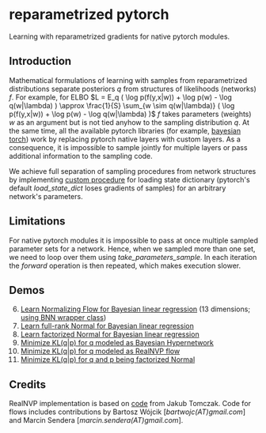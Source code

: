 # reparametrized pytorch
Learning with reparametrized gradients for native pytorch modules.

## Introduction
Mathematical formulations of learning with samples from reparametrized distributions separate posteriors $q$ from structures of likelihoods (networks) $f$. For example, for ELBO
$L = E_q ( \log p(f(y,x|w)) + \log p(w) - \log q(w|\lambda) ) \approx \frac{1}{S} \sum_{w \sim q(w|\lambda)} ( \log p(f(y,x|w)) + \log p(w) - \log q(w|\lambda) )$
$f$ takes parameters (weights) $w$ as an argument but is not tied anyhow to the sampling distribution $q$.
At the same time, all the available pytorch libraries (for example, [bayesian torch](https://github.com/IntelLabs/bayesian-torch)) work by replacing pytorch native layers with custom layers. As a consequence, it is impossible to sample jointly for multiple layers or pass additional information to the sampling code.

We achieve full separation of sampling procedures from network structures by implementing [custom procedure](reparametrized/parameters.py) for loading state dictionary (pytorch's default *load_state_dict* loses gradients of samples) for an arbitrary network's parameters. 

## Limitations

For native pytorch modules it is impossible to pass at once multiple sampled parameter sets for a network. Hence, when we sampled more than one set, we need to loop over them using *take_parameters_sample*. In each iteration the *forward* operation is then repeated, which makes execution slower.


## Demos
6. [Learn Normalizing Flow for Bayesian linear regression](notebooks/bayesian_linear_regression_bnn_wrapper.ipynb) (13 dimensions; [using BNN wrapper class](reparametrized/bnn_wrapper.py))
5. [Learn full-rank Normal for Bayesian linear regression](notebooks/bayesian_linear_regression_full_rank.ipynb)
4. [Learn factorized Normal for Bayesian linear regression](notebooks/bayesian_linear_regression_mfvi.ipynb)
3. [Minimize KL(q|p) for q modeled as Bayesian Hypernetwork](notebooks/bayesian_hypernet_matching_full_rank_gaussian_prior.ipynb)
2. [Minimize KL(q|p) for q modeled as RealNVP flow](notebooks/realnvp_matching_full_rank_gaussian_prior.ipynb)
1. [Minimize KL(q|p) for q and p being factorized Normal](notebooks/matching_gaussian_prior.ipynb)

## Credits
RealNVP implementation is based on [code](https://jmtomczak.github.io/blog/3/3_flows.html) from Jakub Tomczak.
Code for flows includes contributions by Bartosz Wójcik [*bartwojc(AT)gmail.com*] and Marcin Sendera [*marcin.sendera(AT)gmail.com*].

